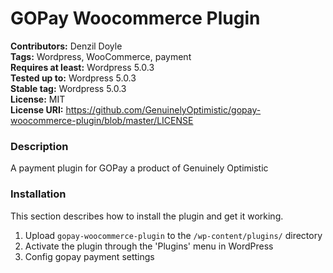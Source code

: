 # GOPay Woocommerce Plugin

**Contributors:** Denzil Doyle  
**Tags:** Wordpress, WooCommerce, payment  
**Requires at least:** Wordpress 5.0.3  
**Tested up to:** Wordpress 5.0.3  
**Stable tag:** Wordpress 5.0.3  
**License:** MIT  
**License URI:** https://github.com/GenuinelyOptimistic/gopay-woocommerce-plugin/blob/master/LICENSE  

### Description

A payment plugin for GOPay a product of Genuinely Optimistic

### Installation

This section describes how to install the plugin and get it working.

1. Upload `gopay-woocommerce-plugin` to the `/wp-content/plugins/` directory
2. Activate the plugin through the 'Plugins' menu in WordPress
3. Config gopay payment settings
